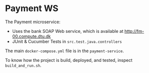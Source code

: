 # Payment WS

The Payment microservice:


- Uses the bank SOAP Web service, which is available at http://fm-00.compute.dtu.dk
- JUnit & Cucumber Tests in `src.test.java.controllers`

The main `docker-compose.yml` file is in the `payment-service`.

To know how the project is build, deployed, and tested, inspect `build_and_run.sh`.